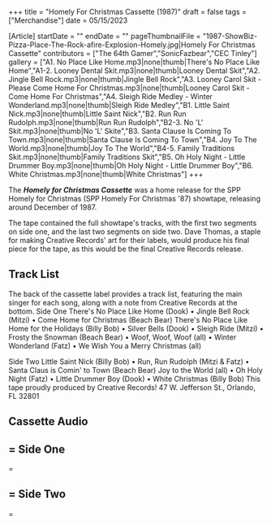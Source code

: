 +++
title = "Homely For Christmas Cassette (1987)"
draft = false
tags = ["Merchandise"]
date = 05/15/2023

[Article]
startDate = ""
endDate = ""
pageThumbnailFile = "1987-ShowBiz-Pizza-Place-The-Rock-afire-Explosion-Homely.jpg|Homely For Christmas Cassette"
contributors = ["The 64th Gamer","SonicFazbear","CEC Tinley"]
gallery = ["A1. No Place Like Home.mp3|none|thumb|There's No Place Like Home","A1-2. Looney Dental Skit.mp3|none|thumb|Looney Dental Skit","A2. Jingle Bell Rock.mp3|none|thumb|Jingle Bell Rock","A3. Looney Carol Skit - Please Come Home For Christmas.mp3|none|thumb|Looney Carol Skit - Come Home For Christmas","A4. Sleigh Ride Medley - Winter Wonderland.mp3|none|thumb|Sleigh Ride Medley","B1. Little Saint Nick.mp3|none|thumb|Little Saint Nick","B2. Run Run Rudolph.mp3|none|thumb|Run Run Rudolph","B2-3. No 'L' Skit.mp3|none|thumb|No 'L' Skite","B3. Santa Clause Is Coming To Town.mp3|none|thumb|Santa Clause Is Coming To Town","B4. Joy To The World.mp3|none|thumb|Joy To The World","B4-5. Family Traditions Skit.mp3|none|thumb|Family Traditions Skit","B5. Oh Holy Night - Little Drummer Boy.mp3|none|thumb|Oh Holy Night - Little Drummer Boy","B6. White Christmas.mp3|none|thumb|White Christmas"]
+++


The <b><i>Homely for Christmas Cassette</b></i> was a home release for the SPP Homely for Christmas (SPP Homely For Christmas '87) showtape, releasing around December of 1987.

The tape contained the full showtape's tracks, with the first two segments on side one, and the last two segments on side two. Dave Thomas, a staple for making Creative Records' art for their labels, would produce his final piece for the tape, as this would be the final Creative Records release.
<h2>Track List</h2>
The back of the cassette label provides a track list, featuring the main singer for each song, along with a note from Creative Records at the bottom.
 Side One
 There's No Place Like Home (Dook) • Jingle Bell Rock (Mitzi) • Come Home for Christmas (Beach Bear)
 There's No Place Like Home for the Holidays (Billy Bob) • Silver Bells (Dook) • Sleigh Ride (Mitzi) • Frosty the Snowman
 (Beach Bear) • Woof, Woof, Woof (all) • Winter Wonderland (Fatz) • We Wish You a Merry Christmas (all)
 
 Side Two
 Little Saint Nick (Billy Bob) • Run, Run Rudolph (Mitzi & Fatz) • Santa Claus is Comin' to Town (Beach Bear)
 Joy to the World (all) • Oh Holy Night (Fatz) • Little Drummer Boy (Dook) • White Christmas (Billy Bob)
 This tape proudly produced by Creative Records!           47 W. Jefferson St., Orlando, FL 32801

<h2>Cassette Audio</h2>

<h2>= Side One </h2>=






<h2>= Side Two </h2>=









